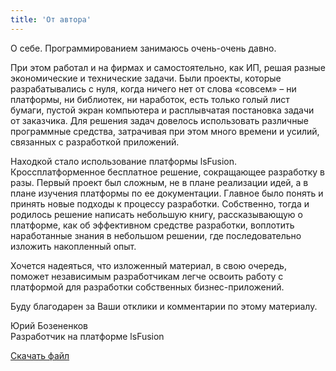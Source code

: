 ```yaml
---
title: 'От автора'
---
```


О себе. Программированием занимаюсь очень-очень давно.

При этом работал и на фирмах и самостоятельно, как ИП, решая разные экономические и технические задачи. Были проекты, которые разрабатывались с нуля, 
когда ничего нет от слова «совсем» – ни платформы, ни библиотек, ни наработок, есть только голый лист бумаги, пустой экран компьютера и 
расплывчатая постановка задачи от заказчика. Для решения задач довелось использовать различные программные средства, затрачивая при этом много времени и усилий, 
связанных с разработкой приложений.

Находкой стало использование платформы lsFusion. Кроссплатформенное бесплатное решение, сокращающее разработку в разы. 
Первый проект был сложным, не в плане реализации идей, а в плане изучения платформы по ее документации. 
Главное было понять и принять новые подходы к процессу разработки. Собственно, тогда и родилось решение написать небольшую книгу, 
рассказывающую о платформе, как об эффективном средстве разработки, 
воплотить наработанные знания в небольшом решении, где последовательно изложить накопленный опыт.

Хочется надеяться, что изложенный материал, в свою очередь, поможет независимым разработчикам легче освоить работу с платформой для разработки собственных 
бизнес-приложений.

Буду благодарен за Ваши отклики и комментарии по этому материалу.

Юрий Бозененков  
Разработчик на платформе lsFusion

[Скачать файл](/files/education.backup) 
